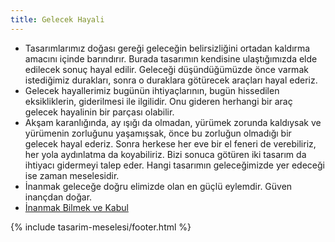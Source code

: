 ```yaml
---
title: Gelecek Hayali
---
```


- Tasarımlarımız doğası gereği geleceğin belirsizliğini ortadan kaldırma
  amacını içinde barındırır. Burada tasarımın kendisine ulaştığımızda elde
  edilecek sonuç hayal edilir. Geleceği düşündüğümüzde önce varmak istediğimiz
  durakları, sonra o duraklara götürecek araçları hayal ederiz.
- Gelecek hayallerimiz bugünün ihtiyaçlarının, bugün hissedilen eksikliklerin,
  giderilmesi ile ilgilidir. Onu gideren herhangi bir araç gelecek hayalinin
  bir parçası olabilir.
- Akşam karanlığında, ay ışığı da olmadan, yürümek zorunda kaldıysak ve
  yürümenin zorluğunu yaşamışsak, önce bu zorluğun olmadığı bir gelecek hayal
  ederiz. Sonra herkese her eve bir el feneri de verebiliriz, her yola
  aydınlatma da koyabiliriz. Bizi sonuca götüren iki tasarım da ihtiyacı
  gidermeyi talep eder. Hangi tasarımın geleceğimizde yer edeceği ise zaman
  meselesidir.
- İnanmak geleceğe doğru elimizde olan en güçlü eylemdir. Güven inançdan doğar.
- [İnanmak Bilmek ve Kabul](../../eskizler/inanmak-bilmek-ve-kabul.md)

{% include tasarim-meselesi/footer.html %}

